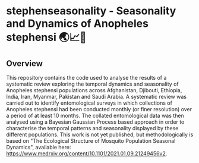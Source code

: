 # stephenseasonality - Seasonality and Dynamics of Anopheles stephensi 🌏📈🦟

## Overview
This repository contains the code used to analyse the results of a systematic review exploring the temporal dynamics and seasonality of Anopheles stephensi populations across Afghanistan, Djibouti, Ethiopia, India, Iran, Myanmar, Pakistan and Saudi Arabia. A systematic review was carried out to identify entomological surveys in which collections of Anopheles stephensi had been conducted monthly (or finer resolution) over a period of at least 10 months. The collated entomological data was then analysed using a Bayesian Gaussian Process based approach in order to characterise the temporal patterns and seasonality displayed by these different populations. This work is not yet published, but methodologically is based on "The Ecological Structure of Mosquito Population Seasonal Dynamics", available here: https://www.medrxiv.org/content/10.1101/2021.01.09.21249456v2.
